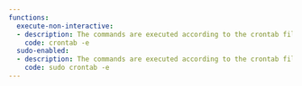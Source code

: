 ```yaml
---
functions:
  execute-non-interactive:
  - description: The commands are executed according to the crontab file edited via the `crontab` utility.
    code: crontab -e
  sudo-enabled:
  - description: The commands are executed according to the crontab file edited via the `crontab` utility.
    code: sudo crontab -e
---
```

